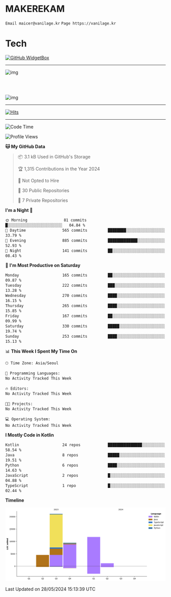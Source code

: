 # MAKEREKAM

`Email maicer@vanilage.kr`
`Page https://vanilage.kr`

# Tech

[![GitHub WidgetBox](https://github-widgetbox.vercel.app/api/skills?languages=python,js,ts,c,cpp,cs,java,kotlin,bash,md,html,css,xml,yaml,swift,powershell,json,R,SQL,php&tools=git,npm,gradle,nodejs,vercel,nginx&includeNames=true&theme=darkmode)](https://github.com/Jurredr/github-widgetbox)

---

![img](https://github-readme-stats.vercel.app/api/top-langs/?username=MAKEREKAM&layout=compact&theme=gruvbox)

<br>
<br>

![img](https://github-readme-stats.vercel.app/api/?username=MAKEREKAM&layout=compact&theme=gruvbox)

---

[![Hits](https://hits.seeyoufarm.com/api/count/incr/badge.svg?url=https%3A%2F%2Fgithub.com%2FMAKEREKAM&count_bg=%234A49D1&title_bg=%23555555&icon=&icon_color=%23E7E7E7&title=방문&edge_flat=false)](https://hits.seeyoufarm.com)

---

<!--START_SECTION:waka-->
![Code Time](http://img.shields.io/badge/Code%20Time-242%20hrs%2047%20mins-blue)

![Profile Views](http://img.shields.io/badge/Profile%20Views-1-blue)

**🐱 My GitHub Data** 

> 📦 3.1 kB Used in GitHub's Storage 
 > 
> 🏆 1,315 Contributions in the Year 2024
 > 
> 🚫 Not Opted to Hire
 > 
> 📜 30 Public Repositories 
 > 
> 🔑 7 Private Repositories 
 > 
**I'm a Night 🦉** 

```text
🌞 Morning                81 commits          █░░░░░░░░░░░░░░░░░░░░░░░░   04.84 % 
🌆 Daytime                565 commits         ████████░░░░░░░░░░░░░░░░░   33.79 % 
🌃 Evening                885 commits         █████████████░░░░░░░░░░░░   52.93 % 
🌙 Night                  141 commits         ██░░░░░░░░░░░░░░░░░░░░░░░   08.43 % 
```
📅 **I'm Most Productive on Saturday** 

```text
Monday                   165 commits         ██░░░░░░░░░░░░░░░░░░░░░░░   09.87 % 
Tuesday                  222 commits         ███░░░░░░░░░░░░░░░░░░░░░░   13.28 % 
Wednesday                270 commits         ████░░░░░░░░░░░░░░░░░░░░░   16.15 % 
Thursday                 265 commits         ████░░░░░░░░░░░░░░░░░░░░░   15.85 % 
Friday                   167 commits         ██░░░░░░░░░░░░░░░░░░░░░░░   09.99 % 
Saturday                 330 commits         █████░░░░░░░░░░░░░░░░░░░░   19.74 % 
Sunday                   253 commits         ████░░░░░░░░░░░░░░░░░░░░░   15.13 % 
```


📊 **This Week I Spent My Time On** 

```text
🕑︎ Time Zone: Asia/Seoul

💬 Programming Languages: 
No Activity Tracked This Week

🔥 Editors: 
No Activity Tracked This Week

🐱‍💻 Projects: 
No Activity Tracked This Week

💻 Operating System: 
No Activity Tracked This Week
```

**I Mostly Code in Kotlin** 

```text
Kotlin                   24 repos            ███████████████░░░░░░░░░░   58.54 % 
Java                     8 repos             █████░░░░░░░░░░░░░░░░░░░░   19.51 % 
Python                   6 repos             ████░░░░░░░░░░░░░░░░░░░░░   14.63 % 
JavaScript               2 repos             █░░░░░░░░░░░░░░░░░░░░░░░░   04.88 % 
TypeScript               1 repo              █░░░░░░░░░░░░░░░░░░░░░░░░   02.44 % 
```



**Timeline**

![Lines of Code chart](https://raw.githubusercontent.com/MAKEREKAM/MAKEREKAM/main/assets/bar_graph.png)


 Last Updated on 28/05/2024 15:13:39 UTC
<!--END_SECTION:waka-->

